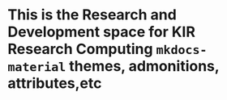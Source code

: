 # This is the Research and Development space for KIR Research Computing `mkdocs-material` themes, admonitions, attributes,etc 